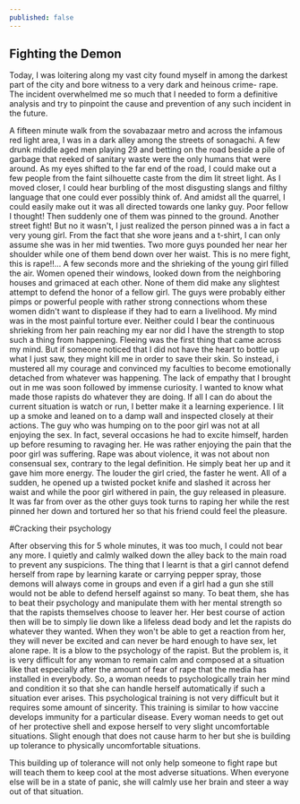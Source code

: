 ```yaml
---
published: false
---
```


## Fighting the Demon

Today, I was loitering along my vast city found myself in among the darkest part of the city and bore witness to a very dark and heinous crime- rape. The incident overwhelmed me so much that I needed  to form a definitive analysis and try to pinpoint the cause and prevention of any such incident in the future.

A fifteen minute walk from the sovabazaar metro and across the infamous red light area, I was in a dark alley among the streets of sonagachi. A few drunk middle aged men playing 29 and betting on the road beside a pile of garbage that reeked of sanitary waste were the only humans that were around. As my eyes shifted to the far end of the road, I could make out a few people from the faint silhouette caste from the dim lit street light. As I moved closer, I could hear burbling of the most disgusting slangs and filthy language that one could ever possibly think of. And amidst all the quarrel, I could easily make out it was all directed towards one lanky guy. Poor fellow I thought! Then suddenly one of them was pinned to the ground. Another street fight! 
But no it wasn't, I just realized the person pinned was a in fact a very young girl. From the fact that she wore jeans and a t-shirt, I can only assume she was in her mid twenties. Two more guys pounded her near her shoulder while one of them bend down over her waist. This is no mere fight, this is rape!!...
A few seconds more and the shrieking of the young girl filled the air. Women opened their windows, looked down from the neighboring houses and grimaced at each other. None of them did make any slightest attempt to defend the honor of a fellow girl. The guys were probably either pimps or powerful people with rather strong connections whom these women didn't want to displease if they had to earn a livelihood.
My mind was in the most painful torture ever. Neither could I bear the continuous shrieking from her pain reaching my ear nor did I have the strength to stop such a thing from happening. Fleeing was the first thing that came across my mind. But if someone noticed that I did not have the heart to bottle up what I just saw, they might kill me in order to save their skin.
So instead, i mustered all my courage and convinced my faculties to become emotionally detached from whatever was happening. The lack of empathy that I brought out in me was soon followed by immense curiosity. I wanted to know what made those rapists do whatever they are doing. If all I can do about the current situation is watch or run, I better make it a learning experience.
I lit up a smoke and leaned on to a damp wall and inspected closely at their actions. The guy who was humping on to the poor girl was not at all enjoying the sex. In fact, several occasions he had to excite himself, harden up before resuming to ravaging her. He was rather enjoying the pain that the poor girl was suffering. Rape was about violence, it was not about non consensual sex, contrary to the legal definition. He simply beat her up and it gave him more energy. The louder the girl cried, the faster he went. All of a sudden, he opened up a twisted pocket knife and slashed it across her waist and while the poor girl withered in pain, the guy released in pleasure. It was far from over as the other guys took turns to raping her while the rest pinned her down and tortured her so that his friend could feel the pleasure.

#Cracking their psychology

After observing this for 5 whole minutes, it was too much, I could not bear any more. I quietly and calmly walked down the alley back to the main road to prevent any suspicions. The thing that I learnt is that a girl cannot defend herself from rape by learning karate or carrying pepper spray, those demons will always come in groups and even if a girl had a gun she still would not be able to defend herself against so many. To beat them, she has to beat their psychology and manipulate them with her mental strength so that the rapists themselves choose to leaver her. Her best course of action then will be to simply lie down like a lifeless dead body and let the rapists do whatever they wanted. When they won't be able to get a reaction from her, they will never be excited and can never be hard enough to have sex, let alone rape. It is a blow to the psychology of the rapist. But the problem is, it is very difficult for any woman to remain calm and composed at a situation like that especially after the amount of fear of rape that the media has installed in everybody.
So, a woman needs to psychologically train her mind and condition it so that she can handle herself automatically if such a situation ever arises.
This psychological training is not very difficult but it requires some amount of sincerity. This training is similar to how vaccine develops immunity for a particular disease. Every woman needs to get out of her protective shell and expose herself to very slight uncomfortable situations. Slight enough that does not cause harm to her but she is building up tolerance to physically uncomfortable situations.

This building up of tolerance will not only help someone to fight rape but will teach them to keep cool at the most adverse situations. When everyone else will be in a state of panic, she will calmly use her brain and steer a way out of that situation.

